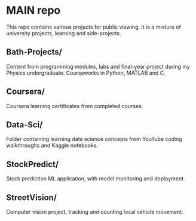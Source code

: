 # MAIN repo
This repo contains various projects for public viewing. It is a mixture of university projects, learning and side-projects.

## Bath-Projects/
Content from programming modules, labs and final-year project during my Physics undergraduate. Courseworks in Python, MATLAB and C.

## Coursera/
Coursera learning certificates from completed courses.

## Data-Sci/
Folder containing learning data science concepts from YouTube coding walkthroughs and Kaggle notebooks.

## StockPredict/
Stock prediction ML application, with model monitoring and deployment.

## StreetVision/
Computer vision project, tracking and counting local vehicle movement.